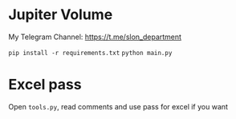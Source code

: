 # Jupiter Volume

My Telegram Channel:
https://t.me/slon_department

`pip install -r requirements.txt`
`python main.py`

# Excel pass

Open `tools.py`, read comments and use pass for excel if you want